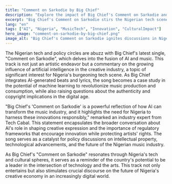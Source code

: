 ```yaml
---
title: "Comment on Sarkodie by Big Chief"
description: "Explore the impact of Big Chief's Comment on Sarkodie and its significance for Nigeria's tech industry."
excerpt: "Big Chief's Comment on Sarkodie stirs the Nigerian tech scene."
lang: "en"
tags: ["AI", "Nigeria", "MusicTech", "Innovation", "CulturalImpact"]
hero_image: "comment-on-sarkodie-by-big-chief.png"
image_alt: "Big Chief's Comment on Sarkodie ignites discussions in Nigeria"
---
```


The Nigerian tech and policy circles are abuzz with Big Chief's latest single, "Comment on Sarkodie", which delves into the fusion of AI and music. This track is not just an artistic endeavor but a commentary on the growing influence of artificial intelligence in the creative industry, a topic of significant interest for Nigeria's burgeoning tech scene. As Big Chief integrates AI-generated beats and lyrics, the song becomes a case study in the potential of machine learning to revolutionize music production and consumption, while also raising questions about the authenticity and copyright implications in the digital age.

"Big Chief's 'Comment on Sarkodie' is a powerful reflection of how AI can transform the music industry, and it highlights the need for Nigeria to harness these innovations responsibly," remarked an industry expert from Tech Cabal. This statement encapsulates the broader conversation about AI's role in shaping creative expression and the importance of regulatory frameworks that encourage innovation while protecting artists' rights. The song serves as a catalyst for policy discussions on intellectual property, technological advancements, and the future of the Nigerian music industry.

As Big Chief's "Comment on Sarkodie" resonates through Nigeria's tech and cultural spheres, it serves as a reminder of the country's potential to be a leader in the intersection of technology and the arts. This track not only entertains but also stimulates crucial discourse on the future of Nigeria's creative economy in an increasingly digital world.